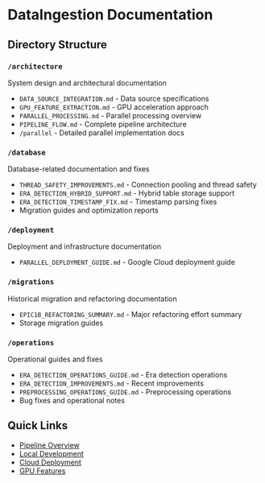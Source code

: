 # DataIngestion Documentation

## Directory Structure

### `/architecture`
System design and architectural documentation
- `DATA_SOURCE_INTEGRATION.md` - Data source specifications
- `GPU_FEATURE_EXTRACTION.md` - GPU acceleration approach
- `PARALLEL_PROCESSING.md` - Parallel processing overview
- `PIPELINE_FLOW.md` - Complete pipeline architecture
- `/parallel` - Detailed parallel implementation docs

### `/database`
Database-related documentation and fixes
- `THREAD_SAFETY_IMPROVEMENTS.md` - Connection pooling and thread safety
- `ERA_DETECTION_HYBRID_SUPPORT.md` - Hybrid table storage support
- `ERA_DETECTION_TIMESTAMP_FIX.md` - Timestamp parsing fixes
- Migration guides and optimization reports

### `/deployment`
Deployment and infrastructure documentation
- `PARALLEL_DEPLOYMENT_GUIDE.md` - Google Cloud deployment guide

### `/migrations`
Historical migration and refactoring documentation
- `EPIC1B_REFACTORING_SUMMARY.md` - Major refactoring effort summary
- Storage migration guides

### `/operations`
Operational guides and fixes
- `ERA_DETECTION_OPERATIONS_GUIDE.md` - Era detection operations
- `ERA_DETECTION_IMPROVEMENTS.md` - Recent improvements
- `PREPROCESSING_OPERATIONS_GUIDE.md` - Preprocessing operations
- Bug fixes and operational notes

## Quick Links

- [Pipeline Overview](architecture/PIPELINE_FLOW.md)
- [Local Development](../README.md#local-development-setup)
- [Cloud Deployment](deployment/PARALLEL_DEPLOYMENT_GUIDE.md)
- [GPU Features](architecture/GPU_FEATURE_EXTRACTION.md)
